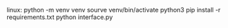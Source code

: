 linux:
python -m venv venv
sourve venv/bin/activate
python3 pip install -r requirements.txt
python interface.py
